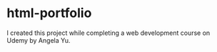 # html-portfolio
I created this project while completing a web development course on Udemy by Angela Yu.

